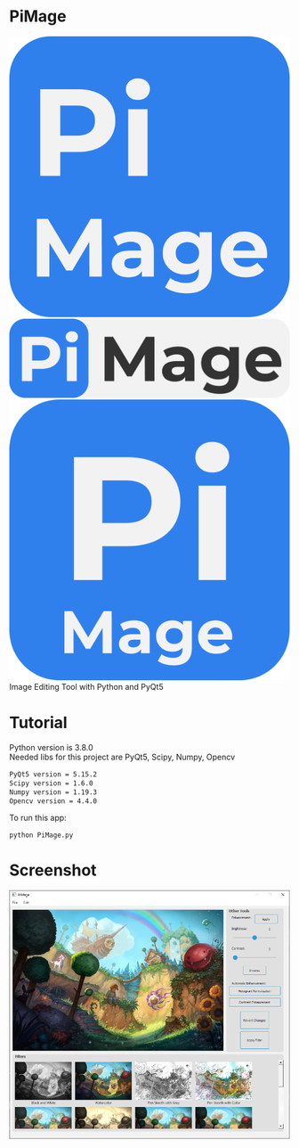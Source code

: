# PiMage

![PiMageIcon](./GUI/pimage_0.png)
![PiMageIcon2](./GUI/pimage_1.png)
![PiMageIcon3](./GUI/pimage_2.png)
Image Editing Tool with Python and PyQt5

# Tutorial

Python version is 3.8.0 </br>
Needed libs for this project are PyQt5, Scipy, Numpy, Opencv </br>

```
PyQt5 version = 5.15.2
Scipy version = 1.6.0
Numpy version = 1.19.3
Opencv version = 4.4.0
```

To run this app:

```
python PiMage.py
```

# Screenshot

![PiMage](./GUI/gui.png)
